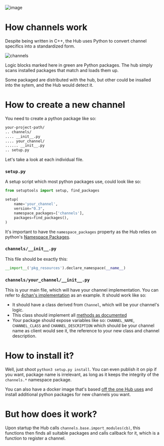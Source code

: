 ![image](https://user-images.githubusercontent.com/1666014/126013799-b499d24f-88e2-42b0-8d3d-c77991c4f9ac.png)

# How channels work

Despite being written in C++, the Hub uses Python to convert channel specifics into
a standardized form.

![channels](https://user-images.githubusercontent.com/1666014/127716547-670110c4-4c16-47a9-8a72-954963ec54fc.png)

Logic blocks marked here in green are Python packages.
The hub simply scans installed packages that match and loads them up.

Some packaged are distributed with the hub, but other could be insalled into the sytem,
and the Hub would detect it. 

# How to create a new channel

You need to create a python package like so:
```bash
your-project-path/
.. channels/
.... __init__.py
.... your_channel/
...... __init__.py
.. setup.py
```
Let's take a look at each individual file.

### `setup.py`

A setup script which most python packages use, could look like so:
```python
from setuptools import setup, find_packages

setup(
    name='your_channel',
    version="0.3",
    namespace_packages=['channels'],
    packages=find_packages(),
)
```

It's important to have the `namespace_packages` property as the Hub relies on python's [Namespace Packages](https://packaging.python.org/guides/packaging-namespace-packages/).

### `channels/__init__.py`

This file should be exactly this:

```python
__import__('pkg_resources').declare_namespace(__name__)
```

### `channels/your_channel/__init__.py`

This is your main file, which will have your channel implementation.
You can refer to [4chan's implementation](hub/channels/channels/fourchan/__init__.py) as an example.
It should work like so:
* It should have a class derived from `Channel`, which will be your channel's logic.
* This class should implement all [methods as documented](hub/channels/channels/base/__init__.py)
* Your package should expose variables like so:
  `CHANNEL_NAME`, `CHANNEL_CLASS` and `CHANNEL_DESCRIPTION`
  which should be your channel name as client would see it,
  the reference to your new class and channel description.

# How to install it?
Well, just shoot `python3 setup.py install`.
You can even publish it on pip if you want, package name is irrelevant,
as long as it keeps the integrity of the `channels.*` namespace package.

You can also have a docker image that's based [off the one Hub uses](Dockerfile.hub)
and install additional python packages for new channels you want.

# But how does it work?
Upon startup the Hub calls `channels.base.import_modules(cb)`,
this functions then finds all suitable packages and calls callback for it,
which is a function to register a channel.